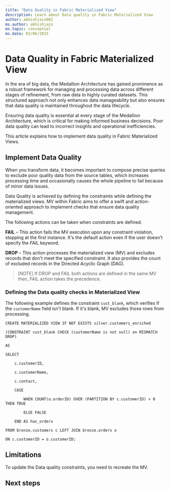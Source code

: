 ```yaml
---
title: "Data Quality in Fabric Materialized View"
description: Learn about Data quality in Fabric Materialized View
author: abhishjain002 
ms.author: abhishjain 
ms.topic: conceptual
ms.date: 03/06/2025
---
```


# Data Quality in Fabric Materialized View

In the era of big data, the Medallion Architecture has gained prominence as a robust framework for managing and processing data across different stages of refinement, from raw data to highly curated datasets. This structured approach not only enhances data manageability but also ensures that data quality is maintained throughout the data lifecycle.

Ensuring data quality is essential at every stage of the Medallion Architecture, which is critical for making informed business decisions. Poor data quality can lead to incorrect insights and operational inefficiencies.
 
This article explains how to implement data quality in Fabric Materialized Views.

## Implement Data Quality 

When you transform data, it becomes important to compose precise queries to exclude poor quality data from the source tables, which increases processing time and occasionally causes the whole pipeline to fail because of minor data issues.
 
Data Quality is achieved by defining the constraints while defining the materialized views. MV within Fabric aims to offer a swift and action-oriented approach to implement checks that ensure data quality management.
 
The following actions can be taken when constraints are defined.

**FAIL** – This action fails the MV execution upon any constraint violation, stopping at the first instance. It's the default action even if the user doesn't specify the FAIL keyword.
 

**DROP** – This action processes the materialized view (MV) and excludes records that don't meet the specified constraint. It also provides the count of excluded records in the Directed Acyclic Graph (DAG).

> [NOTE]
> If DROP and FAIL both actions are defined in the same MV then, FAIL action takes the precedence.


### Defining the Data quality checks in Materialized View

The following example defines the constraint `cust_blank`, which verifies if the `customerName` field isn't blank. If it's blank, MV excludes those rows from processing. 

```
CREATE MATERIALIZED VIEW IF NOT EXISTS silver.customers_enriched  

(CONSTRAINT cust_blank CHECK (customerName is not null) on MISMATCH DROP) 

AS 

SELECT 

    c.customerID, 

    c.customerName, 

    c.contact, 

    CASE  

        WHEN COUNT(o.orderID) OVER (PARTITION BY c.customerID) > 0 THEN TRUE  

        ELSE FALSE  

    END AS has_orders 

FROM bronze.customers c LEFT JOIN bronze.orders o 

ON c.customerID = o.customerID; 
```

## Limitations

To update the Data quality constraints, you need to recreate the MV.
 
## Next steps
